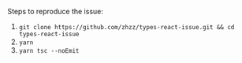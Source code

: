 Steps to reproduce the issue:
1. `git clone https://github.com/zhzz/types-react-issue.git && cd types-react-issue`
2. `yarn`
3. `yarn tsc --noEmit`